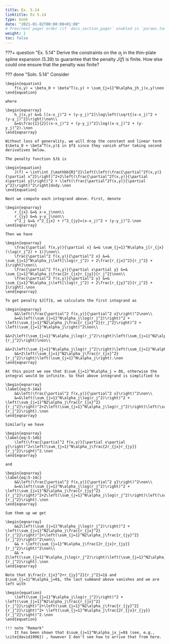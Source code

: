 ```yaml
---
title: Ex. 5.14
linktitle: Ex 5.14
type: book
date: "2021-01-02T00:00:00+01:00"
# Prev/next pager order (if `docs_section_pager` enabled in `params.toml`)
weight: 1
toc: false
---
```


???+ question "Ex. 5.14"
    Derive the constraints on the $\alpha_j$ in the thin-plate spline expansion (5.39) to guarantee that the penalty $J(f)$ is finite. How else could one ensure that the penalty was finite?

??? done "Soln. 5.14"
    Consider 

	\begin{equation}
		f(x,y) = \beta_0 + \beta^T(x,y) + \sum_{j=1}^N\alpha_jh_j(x,y)\non
	\end{equation}
	
    where
	
    \begin{eqnarray}
		h_j(x,y) &=& [(x-x_j)^2 + (y-y_j)^2]\log\left(\sqrt{(x-x_j)^2 + (y-y_j)^2}\right)\non\\
		&=&\frac{1}{2}[(x-x_j)^2 + (y-y_j)^2]\log((x-x_j)^2 + (y-y_j)^2).\non
	\end{eqnarray}
	
    Without loss of generality, we will drop the constant and linear term $\beta_0 + \beta^T(x,y)$ in $f$ since they vanish after taking second derivatives below.

	The penalty function $J$ is
	
    \begin{equation}
		J(f) = \int\int_{\mathbb{R}^2}\left[\left(\frac{\partial^2f(x,y)}{\partial x^2}\right)^2+2\left(\frac{\partial^2f(x,y)}{\partial x\partial y}\right)^2 + \left(\frac{\partial^2f(x,y)}{\partial y^2}\right)^2\right]dxdy.\non
	\end{equation}

	Next we compute each integrand above. First, denote 
	
    \begin{eqnarray}
		r_{jx} &=& x-x_j\non\\
		r_{jy} &=& y-y_j\non\\
	    r^2_j &=& r^2_{jx} + r^2_{jy}=(x-x_j)^2 + (y-y_j)^2.\non 
	\end{eqnarray}
	
    Then we have
	
    \begin{eqnarray}
	    \frac{\partial f(x,y)}{\partial x} &=& \sum_{j=1}^N\alpha_j[r_{jx}(\log(r_j^2) + 1)]\non\\
	    \frac{\partial^2 f(x,y)}{\partial^2 x} &=& \sum_{j=1}^N\alpha_j\left[\log(r_j^2) + 2\frac{r_{jx}^2}{r_j^2} + 1\right]\non\\
	    \frac{\partial^2 f(x,y)}{\partial x\partial y} &=& \sum_{j=1}^N\alpha_j\frac{2r_{jx}r_{jy}}{r_j^2}\non\\
	    \frac{\partial^2 f(x,y)}{\partial^2 y} &=& \sum_{j=1}^N\alpha_j\left[\log(r_j^2) + 2\frac{r_{jy}^2}{r_j^2} + 1\right].\non	    
	\end{eqnarray}

	To get penalty $J[f]$, we calculate the first integrand as
	
    \begin{eqnarray}
		&&\left(\frac{\partial^2 f(x,y)}{\partial^2 x}\right)^2\non\\
		&=&\left(\sum_{j=1}^N\alpha_j\log(r_j^2)\right)^2 + \left(\sum_{j=1}^N2\alpha_j\frac{r_{jx}^2}{r_j^2}\right)^2 + \left(\sum_{j=1}^N\alpha_j\right)^2\non\\
		&&+2\left(\sum_{j=1}^N\alpha_j\log(r_j^2)\right)\left(\sum_{j=1}^N2\alpha_j\frac{r_{jx}^2}{r_j^2}\right)\non\\
		&&+2\left(\sum_{j=1}^N\alpha_j\log(r_j^2)\right)\left(\sum_{j=1}^N\alpha_j\right)\non\\
		&&+2\left(\sum_{j=1}^N2\alpha_j\frac{r_{jx}^2}{r_j^2}\right)\left(\sum_{j=1}^N\alpha_j\right).\non
	\end{eqnarray}
	
    At this point we see that $\sum_{j=1}^N\alpha_j = 0$, otherwise the integral would be infinite. So that above integrand is simplified to
	
    \begin{eqnarray}
	\label{eq:5-14a}
	    &&\left(\frac{\partial^2 f(x,y)}{\partial^2 x}\right)^2\non\\
	    &=&\left(\sum_{j=1}^N\alpha_j\log(r_j^2)\right)^2 + \left(\sum_{j=1}^N2\alpha_j\frac{r_{jx}^2}{r_j^2}\right)^2+2\left(\sum_{j=1}^N\alpha_j\log(r_j^2)\right)\left(\sum_{j=1}^N2\alpha_j\frac{r_{jx}^2}{r_j^2}\right).\non
	\end{eqnarray}
	
    Similarly we have
	
    \begin{eqnarray}
	\label{eq:5-14b}
	    \left(\frac{\partial^2 f(x,y)}{\partial x\partial y}\right)^2=\left(\sum_{j=1}^N\alpha_j\frac{2r_{jx}r_{jy}}{r_j^2}\right)^2.\non
	\end{eqnarray}
	
    and
	
    \begin{eqnarray}
	\label{eq:5-14c}
	    &&\left(\frac{\partial^2 f(x,y)}{\partial^2 y}\right)^2\non\\
	    &=&\left(\sum_{j=1}^N\alpha_j\log(r_j^2)\right)^2 + \left(\sum_{j=1}^N2\alpha_j\frac{r_{jy}^2}{r_j^2}\right)^2+2\left(\sum_{j=1}^N\alpha_j\log(r_j^2)\right)\left(\sum_{j=1}^N2\alpha_j\frac{r_{jy}^2}{r_j^2}\right).\non
	\end{eqnarray}
	
    Sum them up we get
	
    \begin{eqnarray}
	    &&2\left(\sum_{j=1}^N\alpha_j\log(r_j^2)\right)^2 + \left(\sum_{j=1}^N2\alpha_j\frac{r_{jx}^2}{r_j^2}\right)^2+\left(\sum_{j=1}^N2\alpha_j\frac{r_{jy}^2}{r_j^2}\right)^2\non\\
	    && + \left(\sum_{j=1}^N\alpha_j\frac{2r_{jx}r_{jy}}{r_j^2}\right)^2\non\\
	    && + 2\left(\sum_{j=1}^N\alpha_j\log(r_j^2)\right)\left(\sum_{j=1}^N2\alpha_j\frac{r_{jx}^2+r_{jy}^2}{r_j^2}\right).\non
	\end{eqnarray}
	
    Note that $\frac{r_{jx}^2+r_{jy}^2}{r_j^2}=1$ and $\sum_{j=1}^N\alpha_j=0$, the last summand above vanishes and we are left with
	
    \begin{equation}
		\left(\sum_{j=1}^N\alpha_j\log(r_j^2)\right)^2 + \left(\sum_{j=1}^N2\alpha_j\frac{r_{jx}^2}{r_j^2}\right)^2+\left(\sum_{j=1}^N2\alpha_j\frac{r_{jy}^2}{r_j^2}\right)^2+ \left(\sum_{j=1}^N\alpha_j\frac{2r_{jx}r_{jy}}{r_j^2}\right)^2.\non
	\end{equation}
	
    !!! note "Remark"
        It has been shown that $\sum_{j=1}^N\alpha_jx_j=0$ (see, e.g., \cite{david1996}) , however I don't see how to arrive that from here.